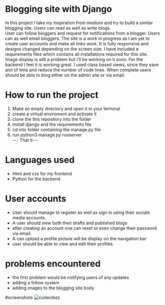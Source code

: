 # Blogging site with Django
In this project I take my inspiration from medium and try to build a similar blogging site.
Users can read as well as write blogs.<br> User can follow bloggers and request for notifications from a blogger. Users can as well email bloggers.
The site is a work in progress as I am yet to create user accounts and make all links work. It is fully responsive and designs changed depending on the screen size.
I have included a requirements files which contains all installations required for this site. Image display is still a problem but I'll be working on it soon.
For the backend I feel it is working great. I used class based views, since they save alot of time and reduce the number of code lines.
When complete users should be able to blog either on the admin site or via email. 

# How to run the project
1. Make an empty directory and open it in your terminal<br>
2. create a virtual enviroment and activate it<br>
3. clone the this repository into the folder<br>
4. install django and the requirements file<br>
5. cd into folder containing the manage.py file<br>
6. run python3 manage.py runserver<br>
--- That it---

# Languages used
- Html and css for my frontend
- Python for the backend

# User accounts
- User should manage to register as well as sign in using their socials media accounts.
- A user should view both their drafts and published blogs
- after creating an account one can reset or even change their password via email.
- A can upload a profile picture will be display on the navigation bar
- user should be able to view and edit their profiles.

# problems encountered
- the first problem would be notifying users of any updates
- adding a follow system
- adding images to the blogging site body

#screenshots
![codevibez](https://github.com/javaGhost1/codevibes/assets/44295135/64357b67-ffba-465d-821f-fdf5049edc60)
